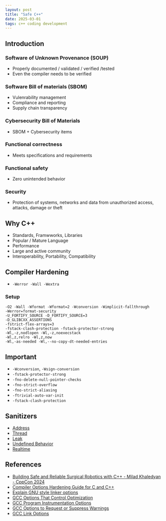 ```yaml
---
layout: post
title: "Safe C++"
date: 2025-03-01
tags: c++ coding development
---
```


## Introduction

### Software of Unknown Provenance (SOUP)
* Properly documented / validated / verified /tested
* Even the compiler needs to be verified

### Software Bill of materials (SBOM)
* Vulenrability management
* Compliance and reporting
* Supply chain transparency

### Cybersecurity Bill of Materials
* SBOM + Cybersecurity items

### Functional correctness
* Meets specifications and requirements

### Functional safety
* Zero unintended behavior

### Security
* Protection of systems, networks and data from unauthorized access, attacks, damage or theft

## Why C++
* Standards, Framwworks, Libraries
* Popular / Mature Language
* Performance
* Large and active community
* Interoperability, Portability, Compatibility

## Compiler Hardening
* `-Werror -Wall -Wextra`

### Setup
```
-O2 -Wall -Wformat -Wformat=2 -Wconversion -Wimplicit-fallthrough
-Werror=format-security
-U_FORTIFY_SOURCE -D_FORTIFY_SOURCE=3
-D_GLIBCXX_ASSERTIONS
-fstrict-flex-arrays=3
-fstack-clash-protection -fstack-protector-strong
-Wl,-z,nodlopen -Wl,-z,noexecstack
-Wl,z,relro -Wl,z,now
-Wl,-as-needed -Wl,--no-copy-dt-needed-entries
```

## Important
* `-Wconversion`, `-Wsign-conversion`
* `-fstack-protector-strong`
* `-fno-delete-null-pointer-checks`
* `-fno-strict-overflow`
* `-fno-strict-aliasing`
* `-ftrivial-auto-var-init`
* `-fstack-clash-protection`

## Sanitizers
* [Address](https://clang.llvm.org/docs/AddressSanitizer.html)
* [Thread](https://clang.llvm.org/docs/ThreadSanitizer.html)
* [Leak](https://clang.llvm.org/docs/LeakSanitizer.html)
* [Undefined Behavior](https://clang.llvm.org/docs/UndefinedBehaviorSanitizer.html)
* [Realtime](https://clang.llvm.org/docs/RealtimeSanitizer.html)

## References
* [Building Safe and Reliable Surgical Robotics with C++ - Milad Khaledyan - CppCon 2024](https://www.youtube.com/watch?v=Lnr75tbeYyA)
* [Compiler Options Hardening Guide for C and C++](https://best.openssf.org/Compiler-Hardening-Guides/Compiler-Options-Hardening-Guide-for-C-and-C++.html)
* [Explain GNU style linker options ](https://maskray.me/blog/2020-11-15-explain-gnu-linker-options)
* [GCC Options That Control Optimization](https://gcc.gnu.org/onlinedocs/gcc/Optimize-Options.html)
* [GCC Program Instrumentation Options](https://gcc.gnu.org/onlinedocs/gcc/Instrumentation-Options.html)
* [GCC Options to Request or Suppress Warnings](https://gcc.gnu.org/onlinedocs/gcc/Warning-Options.html)
* [GCC Link Options](https://gcc.gnu.org/onlinedocs/gcc/Link-Options.html)